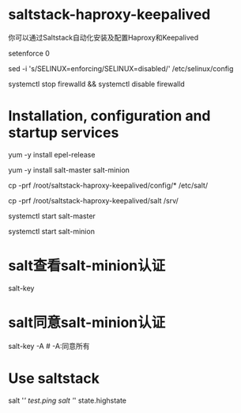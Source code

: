 # saltstack-haproxy-keepalived
你可以通过Saltstack自动化安装及配置Haproxy和Keepalived

setenforce 0

sed -i 's/SELINUX=enforcing/SELINUX=disabled/' /etc/selinux/config

systemctl stop firewalld && systemctl disable firewalld

# Installation, configuration and startup services
yum -y install epel-release

yum -y install salt-master salt-minion

cp -prf /root/saltstack-haproxy-keepalived/config/* /etc/salt/

cp -prf /root/saltstack-haproxy-keepalived/salt /srv/

systemctl start salt-master

systemctl start salt-minion

# salt查看salt-minion认证
salt-key
# salt同意salt-minion认证
salt-key -A	# -A:同意所有

# Use saltstack
salt '*' test.ping
salt '*' state.highstate
